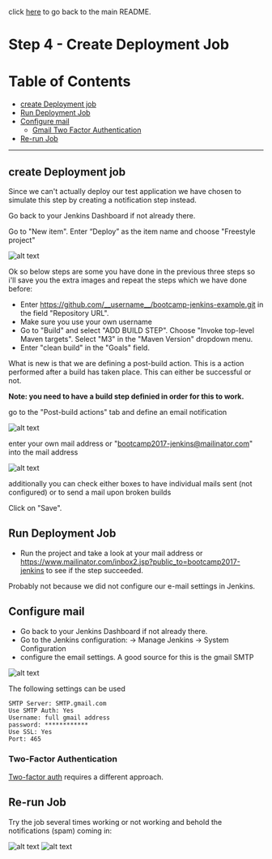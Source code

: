 click [here](../README.md) to go back to the main README. 

# Step 4 - Create Deployment Job

# Table of Contents
- [create Deployment job](#create-deployment-job)
- [Run Deployment Job](#run-deployment-job)
- [Configure mail](#configure-mail)
    - [Gmail Two Factor Authentication](#two--factor-authentication)
- [Re-run Job](#rerun-job)

***

## create Deployment job

Since we can't actually deploy our test application we have chosen to simulate this step by creating a notification step instead.

Go back to your Jenkins Dashboard if not already there.

Go to "New item". Enter “Deploy” as the item name and choose "Freestyle project"

![alt text](/docs/images/Step4/Step4-1.png "Logo Title Text 1")

Ok so below steps are some you have done in the previous three steps so i'll save you the extra images and repeat the steps which we have done before:

- Enter https://github.com/__username__/bootcamp-jenkins-example.git in the field "Repository URL".
- Make sure you use your own username
- Go to "Build" and select "ADD BUILD STEP". Choose "Invoke top-level Maven targets". Select "M3" in the "Maven Version" dropdown menu.
- Enter "clean build" in the "Goals" field.

What is new is that we are defining a post-build action. This is a action performed after a build has taken place. This can either be successful or not. 

__Note: you need to have a build step definied in order for this to work.__

go to the "Post-build actions" tab and define an email notification

![alt text](/docs/images/Step4/Step4-2.png "Logo Title Text 1")

enter your own mail address or "bootcamp2017-jenkins@mailinator.com" into the mail address

![alt text](/docs/images/Step4/Step4-3.png "Logo Title Text 1")

additionally you can check either boxes to have individual mails sent (not configured) or to send a mail upon broken builds 

Click on "Save".

## Run Deployment Job

- Run the project and take a look at your mail address or https://www.mailinator.com/inbox2.jsp?public_to=bootcamp2017-jenkins to see if the step succeeded. 

Probably not because we did not configure our e-mail settings in Jenkins.

## Configure mail

- Go back to your Jenkins Dashboard if not already there.
- Go to the Jenkins configuration: -> Manage Jenkins ->  System Configuration
- configure the email settings. A good source for this is the gmail SMTP

![alt text](/docs/images/Step4/Step4-4.png "Logo Title Text 1")


The following settings can be used

```
SMTP Server: SMTP.gmail.com
Use SMTP Auth: Yes
Username: full gmail address
password: ************
Use SSL: Yes
Port: 465
```

### Two-Factor Authentication

[Two-factor auth](http://stackoverflow.com/questions/26736062/sending-email-fails-when-two-factor-authentication-is-on-for-gmail) requires a different approach.

## Re-run Job

Try the job several times working or not working and behold the notifications (spam) coming in:

![alt text](/docs/images/Step4/notification-1.jpg "Logo Title Text 1")
![alt text](/docs/images/Step4/notification-2.jpg "Logo Title Text 1")







